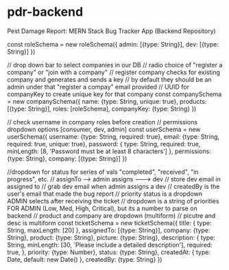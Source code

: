 # pdr-backend
Pest Damage Report: MERN Stack Bug Tracker App (Backend Repository)

const roleSchema = new roleSchema({
    admin: [{type: String}],
    dev: [{type: String}]
})

// drop down bar to select companies in our DB
// radio choice of "register a company" or "join with a company"
// register company checks for existing company and generates and sends a key
// by default they should be an admin under that "register a compay" email provided
// UUID for companyKey to create unique key for that company 
const companySchema = new companySchema({
    name: {type: String, unique: true},
    products: [{type: String}],
    roles: [roleSchema],
    companyKey: {type: String}
})

// check username in company roles before creation
// permissions dropdown options [consumer, dev, admin]
const userSchema = new userSchema({
    username: {type: String, required: true},
    email: {type: String, required: true, unique: true},
    password: {
        type: String, 
        required: true,
        minLength: [8, 'Password must be at least 8 characters']
    },
    permissions: {type: String},
    company: [{type: String}]
})

//dropdown for status for series of vals "completed", "received", "in progress", etc.
// assignTo --> admin assigns ---> dev
// store dev email in assigned to 
// grab dev email when admin assigns a dev
// createdBy is the user's email that made the bug report
// priority status is a dropdown ADMIN selects after receiving the ticket
// dropdown is a string of priorities FOR ADMIN (Low, Med, High, Critical), but its a number to parse on backend 
// product and company are dropdown (multiform)
// picutre and desc is multiform
const ticketSchema = new ticketSchema({
    title: {
        type: String,
        maxLength: [20]
    },
    assignedTo: [{type: String}],
    company: {type: String},
    product: {type: String},
    picture: {type: String},
    description: {
        type: String,
        minLength: [30, 'Please include a detailed description'],
        required: true,
    },
    priority: {type: Number},
    status: {type: String},
    createdAt: {
        type: Date,
        default: new Date()
    },
    createdBy: {type: String}
})
